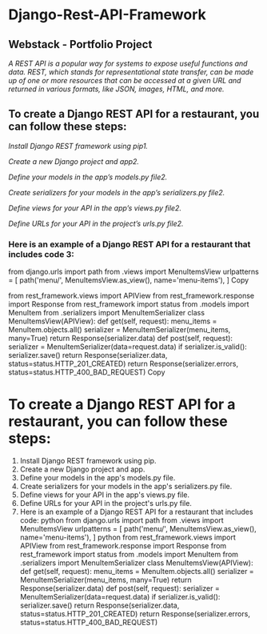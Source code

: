 # Django-Rest-API-Framework
## Webstack - Portfolio Project


*A REST API is a popular way for systems to expose useful functions and data. REST, which stands for representational state transfer, can be made up of one or more resources that can be accessed at a given URL and returned in various formats, like JSON, images, HTML, and more.*

## To create a Django REST API for a restaurant, you can follow these steps:

*Install Django REST framework using pip1.*

*Create a new Django project and app2.*

*Define your models in the app’s models.py file2.*

*Create serializers for your models in the app’s serializers.py file2.*

*Define views for your API in the app’s views.py file2.*

*Define URLs for your API in the project’s urls.py file2.*

### Here is an example of a Django REST API for a restaurant that includes code 3:

from django.urls import path from .views import MenuItemsView urlpatterns = [ path('menu/', MenuItemsView.as_view(), name='menu-items'), ] Copy

from rest_framework.views import APIView from rest_framework.response import Response from rest_framework import status from .models import MenuItem from .serializers import MenuItemSerializer class MenuItemsView(APIView): def get(self, request): menu_items = MenuItem.objects.all() serializer = MenuItemSerializer(menu_items, many=True) return Response(serializer.data) def post(self, request): serializer = MenuItemSerializer(data=request.data) if serializer.is_valid(): serializer.save() return Response(serializer.data, status=status.HTTP_201_CREATED) return Response(serializer.errors, status=status.HTTP_400_BAD_REQUEST) Copy



# To create a Django REST API for a restaurant, you can follow these steps: 

1. Install Django REST framework using pip. 
2. Create a new Django project and app. 
3. Define your models in the app's models.py file. 
4. Create serializers for your models in the app's serializers.py file. 
5. Define views for your API in the app's views.py file. 
6. Define URLs for your API in the project's urls.py file. 
7. Here is an example of a Django REST API for a restaurant that includes code: 
python from django.urls import path from .views import MenuItemsView urlpatterns = [ path('menu/', MenuItemsView.as_view(), name='menu-items'), ]  python from rest_framework.views import APIView from rest_framework.response import Response from rest_framework import status from .models import MenuItem from .serializers import MenuItemSerializer class MenuItemsView(APIView): def get(self, request): menu_items = MenuItem.objects.all() serializer = MenuItemSerializer(menu_items, many=True) return Response(serializer.data) def post(self, request): serializer = MenuItemSerializer(data=request.data) if serializer.is_valid(): serializer.save() return Response(serializer.data, status=status.HTTP_201_CREATED) return Response(serializer.errors, status=status.HTTP_400_BAD_REQUEST)   


